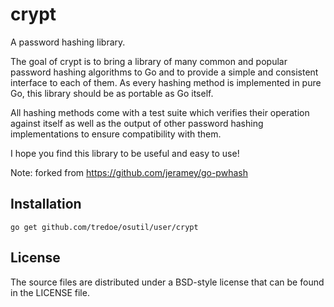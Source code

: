 crypt
=====
A password hashing library.

The goal of crypt is to bring a library of many common and popular password
hashing algorithms to Go and to provide a simple and consistent interface to
each of them. As every hashing method is implemented in pure Go, this library
should be as portable as Go itself.

All hashing methods come with a test suite which verifies their operation
against itself as well as the output of other password hashing implementations
to ensure compatibility with them.

I hope you find this library to be useful and easy to use!

Note: forked from <https://github.com/jeramey/go-pwhash>

## Installation

	go get github.com/tredoe/osutil/user/crypt

## License

The source files are distributed under a BSD-style license that can be found
in the LICENSE file.
